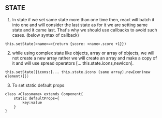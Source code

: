 ## STATE

1) In state if we set same state more than one time then, react will batch it into one and will consider the last state as for it we are setting same state and it came last. 
That's why we should use callbacks to avoid such cases. (below syntax of callback)
```
this.setState(<name>=>{return {score: <name>.score +1}})
```
2) while using complex state like objects, array  or array of objects, we will not create a new array rather we will create an array and make a copy of it and will use spread operators [... this.state.icons,newIcon].
```
this.setState({icons:[... this.state.icons (same array),newIcon(new element)]})
```
3) To set static default props 
```
class <Classname> extends Component{
    static defaultProps={
        key:value
    }
}
```
